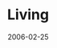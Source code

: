---
layout: message
category: message
series: "Full Contact Life"
title: "Living"
date: 2006-02-25
message_id: 80
---